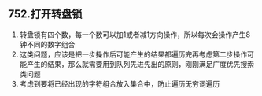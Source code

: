 ## 752.打开转盘锁

1. 转盘锁有四个数，每一个数可以加1或者减1方向操作，所以每次会操作产生8钟不同的数字组合
2. 这类问题，应该是把一步操作后可能产生的结果都遍历完再考虑第二步操作可能产生的结果，那么就需要用到队列先进先出的原则，刚刚满足广度优先搜索类问题
3. 考虑到要将已经出现的字符组合放入集合中，防止遍历无穷词遍历
